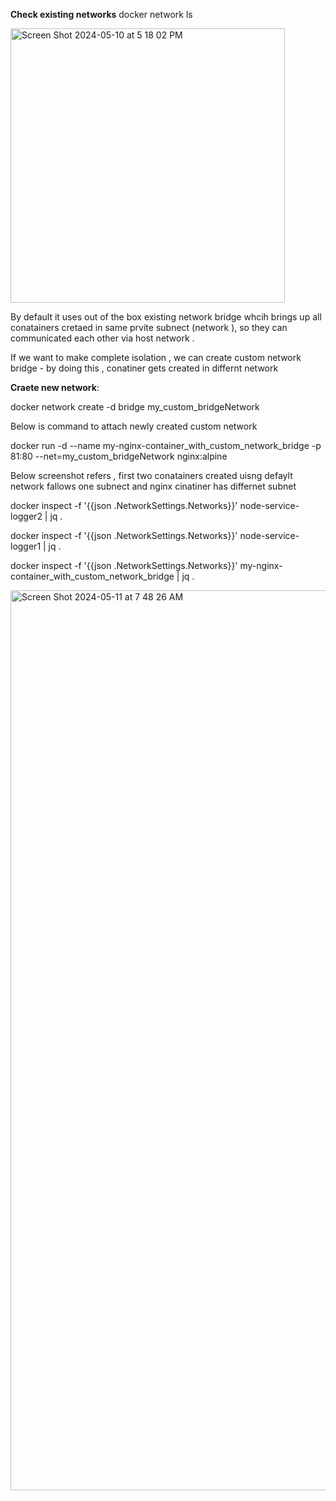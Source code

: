 **Check existing networks**
docker network ls

<img width="439" alt="Screen Shot 2024-05-10 at 5 18 02 PM" src="https://github.com/VamsiPothireddy/docker-handson/assets/47288461/a3ddd9a9-4a09-4f69-b917-e9876bcb5116">


By default it uses out of the box existing network bridge whcih brings up all conatainers cretaed in same prvite subnect (network ), so they can communicated each other via host network . 

If we want to make complete isolation , we can create custom network bridge - by doing this , conatiner gets created in differnt network

**Craete new network**:

docker network create -d bridge my_custom_bridgeNetwork  


Below is command to attach newly created custom network

docker run -d --name my-nginx-container_with_custom_network_bridge -p 81:80  --net=my_custom_bridgeNetwork nginx:alpine

Below screenshot refers , first two conatainers created uisng defaylt network fallows one subnect and nginx cinatiner has differnet subnet

docker inspect -f '{{json .NetworkSettings.Networks}}' node-service-logger2 | jq .

docker inspect -f '{{json .NetworkSettings.Networks}}' node-service-logger1 | jq .

docker inspect -f '{{json .NetworkSettings.Networks}}' my-nginx-container_with_custom_network_bridge | jq .

<img width="1440" alt="Screen Shot 2024-05-11 at 7 48 26 AM" src="https://github.com/VamsiPothireddy/docker-handson/assets/47288461/41b44ef4-6ea5-4cb1-8ad2-9739e596ac8c">


